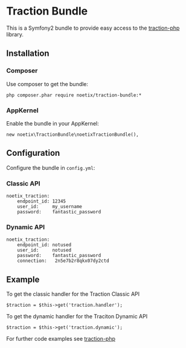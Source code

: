 # Traction Bundle

This is a Symfony2 bundle to provide easy access to the [traction-php][1] library.

## Installation

### Composer

Use composer to get the bundle:

    php composer.phar require noetix/traction-bundle:*

### AppKernel

Enable the bundle in your AppKernel:

    new noetix\TractionBundle\noetixTractionBundle(),

## Configuration

Configure the bundle in `config.yml`:

### Classic API

    noetix_traction:
        endpoint_id: 12345
        user_id:     my_username
        password:    fantastic_password
        
### Dynamic API

    noetix_traction:
        endpoint_id: notused
        user_id:     notused
        password:    fantastic_password
        connection:	  2n5e7b2r8qkx07dy2ctd

        
## Example

To get the classic handler for the Traction Classic API

```
$traction = $this->get('traction.handler');
```

To get the dynamic handler for the Traciton Dynamic API

```
$traction = $this->get('traction.dynamic');
```

For further code examples see [traction-php][1]

[1]: https://github.com/noetix/traction-php
